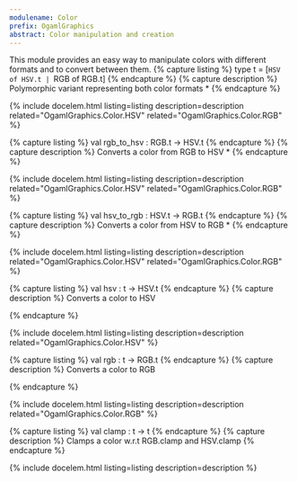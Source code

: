 ```yaml
---
modulename: Color 
prefix: OgamlGraphics
abstract: Color manipulation and creation 
---
```



This module provides an easy way to manipulate colors with
 different formats and to convert between them. 
{% capture listing %}
type t = [`HSV of HSV.t | `RGB of RGB.t]
{% endcapture %}
{% capture description %}
Polymorphic variant representing both color formats 
     * 
{% endcapture %}

{% include docelem.html listing=listing description=description  related="OgamlGraphics.Color.HSV" related="OgamlGraphics.Color.RGB" %}

{% capture listing %}
val rgb_to_hsv : RGB.t -> HSV.t
{% endcapture %}
{% capture description %}
Converts a color from RGB to HSV
     * 
{% endcapture %}

{% include docelem.html listing=listing description=description  related="OgamlGraphics.Color.HSV" related="OgamlGraphics.Color.RGB" %}

{% capture listing %}
val hsv_to_rgb : HSV.t -> RGB.t
{% endcapture %}
{% capture description %}
Converts a color from HSV to RGB
     * 
{% endcapture %}

{% include docelem.html listing=listing description=description  related="OgamlGraphics.Color.HSV" related="OgamlGraphics.Color.RGB" %}

{% capture listing %}
val hsv : t -> HSV.t
{% endcapture %}
{% capture description %}
Converts a color to HSV
 
{% endcapture %}

{% include docelem.html listing=listing description=description  related="OgamlGraphics.Color.HSV" %}

{% capture listing %}
val rgb : t -> RGB.t
{% endcapture %}
{% capture description %}
Converts a color to RGB
 
{% endcapture %}

{% include docelem.html listing=listing description=description  related="OgamlGraphics.Color.RGB" %}

{% capture listing %}
val clamp : t -> t
{% endcapture %}
{% capture description %}
Clamps a color w.r.t RGB.clamp and HSV.clamp 
{% endcapture %}

{% include docelem.html listing=listing description=description  %}

